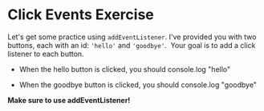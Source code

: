 # Click Events Exercise

Let's get some practice using `addEventListener`. I've provided you with two buttons, each with an id: `'hello'` and `'goodbye'`.  Your goal is to add a click listener to each button. 

-   When the hello button is clicked, you should console.log "hello"

-   When the goodbye button is clicked, you should console.log "goodbye"

**Make sure to use addEventListener!**